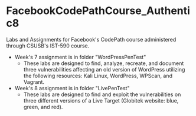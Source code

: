# FacebookCodePathCourse_Authentic8

Labs and Assignments for Facebook's CodePath course administered through CSUSB's IST-590 course.

* Week's 7 assignment is in folder "WordPressPenTest"
  - These labs are designed to find, analyze, recreate, and document three vulnerabilities affecting an old version of WordPress utilizing the following resources: Kali Linux, WordPress, WPScan, and Vagrant.
* Week's 8 assignment is in folder "LivePenTest"
  - These labs are designed to find and exploit the vulnerabilities on three different versions of a Live Target (Globitek website: blue, green, and red).
